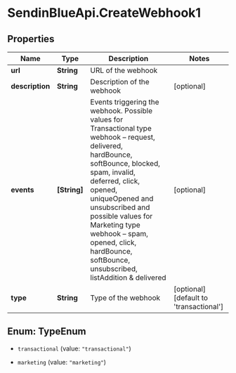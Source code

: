 # SendinBlueApi.CreateWebhook1

## Properties
Name | Type | Description | Notes
------------ | ------------- | ------------- | -------------
**url** | **String** | URL of the webhook | 
**description** | **String** | Description of the webhook | [optional] 
**events** | **[String]** | Events triggering the webhook. Possible values for Transactional type webhook – request, delivered, hardBounce, softBounce, blocked, spam, invalid, deferred, click, opened, uniqueOpened and unsubscribed and possible values for Marketing type webhook – spam, opened, click, hardBounce, softBounce, unsubscribed, listAddition &amp; delivered | [optional] 
**type** | **String** | Type of the webhook | [optional] [default to &#39;transactional&#39;]


<a name="TypeEnum"></a>
## Enum: TypeEnum


* `transactional` (value: `"transactional"`)

* `marketing` (value: `"marketing"`)




